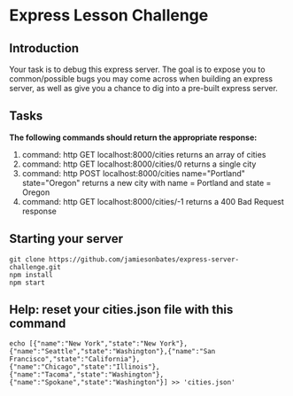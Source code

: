 # Express Lesson Challenge

## Introduction
Your task is to debug this express server. The goal is to expose you to common/possible bugs you may come across when building an express server, as well as give you a chance to dig into a pre-built express server.

## Tasks
**The following commands should return the appropriate response:**
1. command: http GET localhost:8000/cities returns an array of cities
2. command: http GET localhost:8000/cities/0 returns a single city
3. command: http POST localhost:8000/cities name="Portland" state="Oregon" returns a new city with name = Portland and state = Oregon
4. command: http GET localhost:8000/cities/-1 returns a 400 Bad Request response

## Starting your server

```
git clone https://github.com/jamiesonbates/express-server-challenge.git
npm install
npm start
```

## Help: reset your cities.json file with this command

```
echo [{"name":"New York","state":"New York"},{"name":"Seattle","state":"Washington"},{"name":"San Francisco","state":"California"},{"name":"Chicago","state":"Illinois"},{"name":"Tacoma","state":"Washington"},{"name":"Spokane","state":"Washington"}] >> 'cities.json'
```
